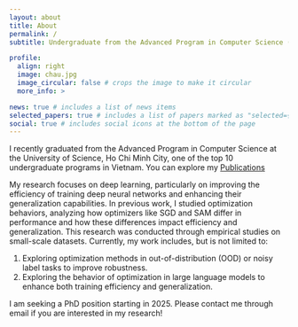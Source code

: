 ```yaml
---
layout: about
title: About
permalink: /
subtitle: Undergraduate from the Advanced Program in Computer Science (APCS), at <a>University of Science, Ho Chi Minh City</a>

profile:
  align: right
  image: chau.jpg
  image_circular: false # crops the image to make it circular
  more_info: >

news: true # includes a list of news items
selected_papers: true # includes a list of papers marked as "selected={true}"
social: true # includes social icons at the bottom of the page
---
```


I recently graduated from the Advanced Program in Computer Science at the University of Science, Ho Chi Minh City, one of the top 10 undergraduate programs in Vietnam. You can explore my [Publications](https://scholar.google.com/citations?user=j4ck-L4AAAAJ)

My research focuses on deep learning, particularly on improving the efficiency of training deep neural networks and enhancing their generalization capabilities. In previous work, I studied optimization behaviors, analyzing how optimizers like SGD and SAM differ in performance and how these differences impact efficiency and generalization. This research was conducted through empirical studies on small-scale datasets. Currently, my work includes, but is not limited to:
1. Exploring optimization methods in out-of-distribution (OOD) or noisy label tasks to improve robustness.
2. Exploring the behavior of optimization in large language models to enhance both training efficiency and generalization.

I am seeking a PhD position starting in 2025. Please contact me through email if you are interested in my research!